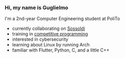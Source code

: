 ### Hi, my name is Guglielmo

I'm a 2nd-year Computer Engineering student at PoliTo

- currently collaborating on [Sossoldi](https://github.com/RIP-Comm/sossoldi)
- training in [competitive programming](https://codeforces.com/profile/gberga)
- interested in cybersecurity
- learning about Linux by running Arch
- familiar with Flutter, Python, C, and a little C++
